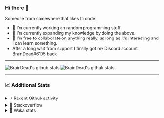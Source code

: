 ### Hi there 👋

Someone from somewhere that likes to code.

- 🔭 I’m currently working on random programming stuff.
- 🌱 I’m currently expanding my knowledge by doing the above.
- 👯 I’m free to collaborate on anything really, as long as it's interesting and I can learn something.
- After a long wait from support I finally got my Discord account BrainDead#6105 back
<hr>


<img alt="BrainDead's github stats" align="left" src="https://github-readme-stats.vercel.app/api?username=albertopoljak&count_private=true&show_icons=true&theme=radical&hide_border=true"/>
<img alt="BrainDead's github stats" align="left" src="https://github-readme-stats.vercel.app/api/top-langs/?username=albertopoljak&layout=compact&theme=radical&hide_border=true&card_width=250"/>
<br clear="left"/>

<hr>

### 📈 Additional Stats

<details>
  <summary>⚡ Recent Github activity</summary>
  <br/>

  <!--START_SECTION:activity-->
1. ❗️ Opened issue [#89560](https://github.com/odoo/odoo/issues/89560) in [odoo/odoo](https://github.com/odoo/odoo)
2. 🗣 Commented on [#33149](https://github.com/odoo/odoo/issues/33149) in [odoo/odoo](https://github.com/odoo/odoo)
3. 🗣 Commented on [#2135](https://github.com/OCA/web/issues/2135) in [OCA/web](https://github.com/OCA/web)
4. 🗣 Commented on [#10](https://github.com/albertopoljak/orindance.party/issues/10) in [albertopoljak/orindance.party](https://github.com/albertopoljak/orindance.party)
5. 💪 Opened PR [#64](https://github.com/HuyaneMatsu/hata/pull/64) in [HuyaneMatsu/hata](https://github.com/HuyaneMatsu/hata)
  <!--END_SECTION:activity-->
</details>

<details>
  <summary>👀 Stackoverflow</summary>

  [![Omid Nikrah StackOverflow](https://github-readme-stackoverflow.vercel.app/?userID=11311072&theme=dark)](https://stackoverflow.com/users/11311072/braindead)

</details>

<details>
  <summary>🤖 Waka stats</summary>
  <br/>

  <!--START_SECTION:waka-->
![Profile Views](http://img.shields.io/badge/Profile%20Views-1-blue)

![Lines of code](https://img.shields.io/badge/From%20Hello%20World%20I%27ve%20Written-278165%20lines%20of%20code-blue)

**🐱 My Github Data** 

> 🏆 391 Contributions in the Year 2022
 > 
> 📦 148.8 kB Used in Github's Storage 
 > 
> 💼 Opted to Hire
 > 
> 📜 33 Public Repositories 
 > 
> 🔑 11 Private Repositories  
 > 
**I'm an Early 🐤** 

```text
🌞 Morning    259 commits    ███████░░░░░░░░░░░░░░░░░░   27.91% 
🌆 Daytime    387 commits    ██████████░░░░░░░░░░░░░░░   41.7% 
🌃 Evening    194 commits    █████░░░░░░░░░░░░░░░░░░░░   20.91% 
🌙 Night      88 commits     ██░░░░░░░░░░░░░░░░░░░░░░░   9.48%

```
📅 **I'm Most Productive on Wednesday** 

```text
Monday       155 commits    ████░░░░░░░░░░░░░░░░░░░░░   16.7% 
Tuesday      185 commits    █████░░░░░░░░░░░░░░░░░░░░   19.94% 
Wednesday    188 commits    █████░░░░░░░░░░░░░░░░░░░░   20.26% 
Thursday     153 commits    ████░░░░░░░░░░░░░░░░░░░░░   16.49% 
Friday       110 commits    ███░░░░░░░░░░░░░░░░░░░░░░   11.85% 
Saturday     61 commits     █░░░░░░░░░░░░░░░░░░░░░░░░   6.57% 
Sunday       76 commits     ██░░░░░░░░░░░░░░░░░░░░░░░   8.19%

```


📊 **This Week I Spent My Time On** 

```text
💬 Programming Languages: 
Python                   14 hrs 22 mins      ███████████████████░░░░░░   76.84% 
XML                      3 hrs 29 mins       ████░░░░░░░░░░░░░░░░░░░░░   18.7% 
JavaScript               35 mins             ░░░░░░░░░░░░░░░░░░░░░░░░░   3.14% 
Text                     7 mins              ░░░░░░░░░░░░░░░░░░░░░░░░░   0.7% 
CSV file                 6 mins              ░░░░░░░░░░░░░░░░░░░░░░░░░   0.57%

🐱‍💻 Projects: 
odoo_15                  12 hrs              ████████████████░░░░░░░░░   64.17% 
odoo_14                  5 hrs 51 mins       ███████░░░░░░░░░░░░░░░░░░   31.34% 
fluent_python_book_exerci47 mins             █░░░░░░░░░░░░░░░░░░░░░░░░   4.23% 
tesla                    2 mins              ░░░░░░░░░░░░░░░░░░░░░░░░░   0.22% 
varteks15                0 secs              ░░░░░░░░░░░░░░░░░░░░░░░░░   0.04%

💻 Operating System: 
Linux                    18 hrs 42 mins      █████████████████████████   100.0%

```

**I Mostly Code in Python** 

```text
Python                   34 repos            ███████████████████░░░░░░   79.07% 
Java                     4 repos             ██░░░░░░░░░░░░░░░░░░░░░░░   9.3% 
HTML                     2 repos             █░░░░░░░░░░░░░░░░░░░░░░░░   4.65% 
TypeScript               1 repo              ░░░░░░░░░░░░░░░░░░░░░░░░░   2.33% 
JavaScript               1 repo              ░░░░░░░░░░░░░░░░░░░░░░░░░   2.33%

```



 Last Updated on 06/05/2022
<!--END_SECTION:waka-->
</details>
